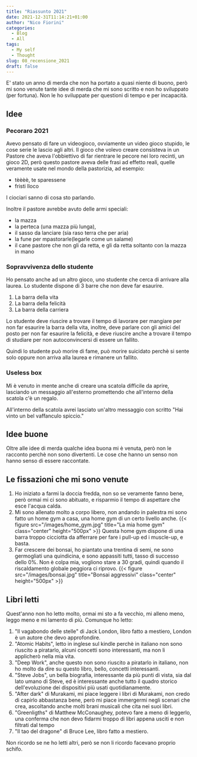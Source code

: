 ```yaml
---
title: "Riassunto 2021"
date: 2021-12-31T11:14:21+01:00
author: "Nico Fiorini"
categories: 
  - Blog
  - All
tags: 
  - My self
  - Thought
slug: 08_recensione_2021
draft: false 
---
```


E' stato un anno di merda che non ha portato a quasi niente di buono, però mi sono
venute tante idee di merda che mi sono scritto e non ho sviluppato (per fortuna).
Non le ho sviluppate per questioni di tempo e per incapacità.

## Idee

### Pecoraro 2021
Avevo pensato di fare un videogioco, ovviamente un video gioco stupido, le cose serie le lascio agli
altri. Il gioco che volevo creare consisteva in un Pastore che aveva l'obbiettivo di far rientrare
le pecore nei loro recinti, un gioco 2D, però questo pastore aveva delle frasi ad effetto reali,
quelle veramente usate nel mondo della pastorizia, ad esempio: 

* tèèèè, te sparessene
* fristi lloco

I ciociari sanno di cosa sto parlando.

Inoltre il pastore avrebbe avuto delle armi speciali:
* la mazza
* la perteca (una mazza più lunga),
* il sasso da lanciare (sia raso terra che per aria)
* la fune per mpastorarle(legarle come un salame)
* il cane pastore che non gli da retta, e gli da retta soltanto con la mazza in mano

### Sopravvivenza dello studente

Ho pensato anche ad un altro gioco, uno studente che cerca di arrivare alla laurea.
Lo studente dispone di 3 barre che non deve far esaurire.

1. La barra della vita
2. La barra della felicità
3. La barra della carriera

Lo studente deve riuscire a trovare il tempo di lavorare per mangiare per non far esaurire la barra
della vita, inoltre, deve parlare con gli amici del posto per non far esaurire la felicità, e deve
riuscire anche a trovare il tempo di studiare per non autoconvincersi di essere un fallito.

Quindi lo studente può morire di fame, può morire suicidato perchè si sente solo oppure non arriva
alla laurea e rimanere un fallito.

### Useless box

Mi è venuto in mente anche di creare una scatola difficile da aprire, lasciando un messaggio all'esterno
promettendo che all'interno della scatola c'è un regalo.

All'interno della scatola avrei lasciato un'altro messaggio con scritto
"Hai vinto un bel vaffanculo spiccio."

## Idee buone
Oltre alle idee di merda qualche idea buona mi è venuta, però non le racconto perchè non
sono divertenti. Le cose che hanno un senso non hanno senso di essere raccontate.

## Le fissazioni che mi sono venute

1. Ho iniziato a farmi la doccia fredda, non so se veramente fanno bene, però
   ormai mi ci sono abituato, e risparmio il tempo di aspettare che esce l'acqua calda.
2. Mi sono allenato molto a corpo libero, non andando in palestra mi sono fatto un
   home gym a casa, una home gym di un certo livello anche.
   {{< figure src="/images/home_gym.jpg" title="La mia home gym" class="center" height="500px" >}}
   Questa home gym dispone di una barra troppo cicciotta da afferrare per fare i pull-up ed i muscle-up, e basta.
3. Far crescere dei bonsai, ho piantato una trentina di semi, ne sono germogliati una quindicina, e sono
   appassiti tutti, tasso di successo dello 0%. Non è colpa mia, vogliono stare a 30 gradi, quindi
   quando il riscaldamento globale peggiora ci riprovo.
   {{< figure src="/images/bonsai.jpg" title="Bonsai aggressivi" class="center" height="500px" >}}


## Libri letti
   
Quest'anno non ho letto molto, ormai mi sto a fa vecchio, mi alleno meno, leggo meno
e mi lamento di più.
Comunque ho letto:

1. "Il vagabondo delle stelle" di Jack London, libro fatto a mestiero, London è
  un autore che devo approfondire.
2. "Atomic Habits", letto in inglese sul kindle perchè in italiano non sono riuscito a
  piratarlo, alcuni concetti sono interessanti, ma non li applicherò nella mia vita.
3. "Deep Work", anche questo non sono riuscito a piratarlo in italiano, non ho molto da dire su questo libro, 
   bello, concetti interessanti. 
4. "Steve Jobs", un bella biografia, interessante da più punti di vista, sia dal lato umano di Steve,
  ed è interessante anche tutto il quadro storico dell'evoluzione dei dispositivi più usati
  quotidianamente.
5. "After dark" di Murakami, mi piace leggere i libri di Murakami, non credo di capirlo abbastanza bene,
  però mi piace immergermi negli scenari che crea, ascoltando anche molti brani musicali che cita nei
  suoi libri.
6. "Greenligths" di Matthew McConaughey, potevo fare a meno di leggerlo, una conferma che non devo fidarmi
  troppo di libri appena usciti e non filtrati dal tempo 
7. "Il tao del dragone" di Bruce Lee, libro fatto a mestiero.

Non ricordo se ne ho letti altri, però se non li ricordo facevano proprio schifo.
 
 
